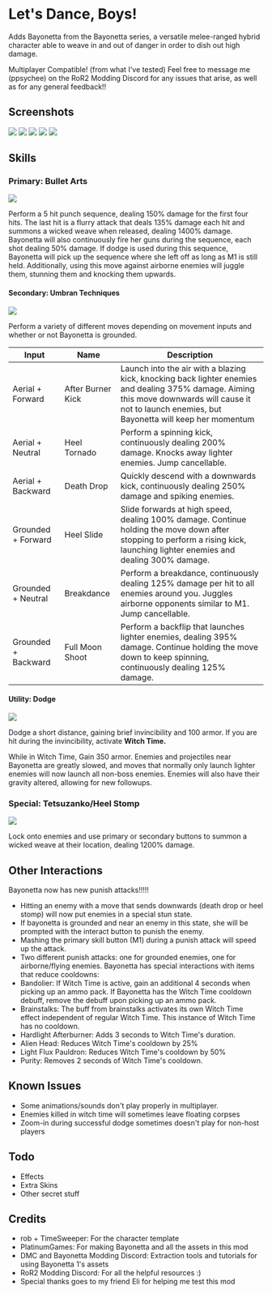 # Let's Dance, Boys!
Adds Bayonetta from the Bayonetta series, a versatile melee-ranged hybrid character able to weave in and out of danger in order to dish out high damage.

Multiplayer Compatible! (from what I've tested)
Feel free to message me (ppsychee) on the RoR2 Modding Discord for any issues that arise, as well as for any general feedback!!

## Screenshots
<img src="https://github.com/psychebomb/Bayonetta/blob/master/uploadthings/select.jpg?raw=true"/>
<img src="https://github.com/psychebomb/Bayonetta/blob/master/uploadthings/booooom.jpg?raw=true"/>
<img src="https://github.com/psychebomb/Bayonetta/blob/master/uploadthings/heel.jpg?raw=true"/>
<img src="https://github.com/psychebomb/Bayonetta/blob/master/uploadthings/stomp.jpg?raw=true"/>
<img src="https://github.com/psychebomb/Bayonetta/blob/master/uploadthings/bayogif.gif?raw=true"/>

## Skills
### Primary: Bullet Arts
<img src="https://github.com/psychebomb/Bayonetta/blob/master/uploadthings/texM1.png?raw=true"/>

Perform a 5 hit punch sequence, dealing 150% damage for the first four hits. The last hit is a flurry attack that deals 135% damage each hit and summons a wicked weave when released, dealing 1400% damage. Bayonetta will also continuously fire her guns during the sequence, each shot dealing 50% damage.
If dodge is used during this sequence, Bayonetta will pick up the sequence where she left off as long as M1 is still held. Additionally, using this move against airborne enemies will juggle them, stunning them and knocking them upwards.

#### Secondary: Umbran Techniques
<img src="https://github.com/psychebomb/Bayonetta/blob/master/uploadthings/texM2.png?raw=true"/>

Perform a variety of different moves depending on movement inputs and whether or not Bayonetta is grounded.
<table>
<thead>
  <tr>
    <th>Input</th>
    <th>Name</th>
    <th>Description</th>
  </tr>
</thead>
<tbody>
  <tr>
    <td>Aerial + Forward</td>
    <td>After Burner Kick</td>
    <td>Launch into the air with a blazing kick, knocking back lighter enemies and dealing 375% damage. Aiming this move downwards will cause it not to launch enemies, but Bayonetta will keep her momentum</td>
  </tr>
  <tr>
    <td>Aerial + Neutral</td>
    <td>Heel Tornado</td>
    <td>Perform a spinning kick, continuously dealing 200% damage. Knocks away lighter enemies. Jump cancellable.</td>
  </tr>
  <tr>
    <td>Aerial + Backward</td>
    <td>Death Drop</td>
    <td>Quickly descend with a downwards kick, continuously dealing 250% damage and spiking enemies.</td>
  </tr>
  <tr>
    <td>Grounded + Forward</td>
    <td>Heel Slide</td>
    <td>Slide forwards at high speed, dealing 100% damage. Continue holding the move down after stopping to perform a rising kick, launching lighter enemies and dealing 300% damage.</td>
  </tr>
  <tr>
    <td>Grounded + Neutral</td>
    <td>Breakdance</td>
    <td>Perform a breakdance, continuously dealing 125% damage per hit to all enemies around you. Juggles airborne opponents similar to M1. Jump cancellable.</td>
  </tr>
  <tr>
    <td>Grounded + Backward</td>
    <td>Full Moon Shoot</td>
    <td>Perform a backflip that launches lighter enemies, dealing 395% damage. Continue holding the move down to keep spinning, continuously dealing 125% damage.</td>
  </tr>
</tbody>
</table>


#### Utility: Dodge
<img src="https://github.com/psychebomb/Bayonetta/blob/master/uploadthings/texUtility.png?raw=true"/>

Dodge a short distance, gaining brief invincibility and 100 armor. If you are hit during the invincibility, activate **Witch Time.**

While in Witch Time, Gain 350 armor. Enemies and projectiles near Bayonetta are greatly slowed, and moves that normally only launch lighter enemies will now launch all non-boss enemies. Enemies will also have their gravity altered, allowing for new followups.

### Special: Tetsuzanko/Heel Stomp
<img src="https://github.com/psychebomb/Bayonetta/blob/master/uploadthings/texSpecial.png?raw=true"/>

Lock onto enemies and use primary or secondary buttons to summon a wicked weave at their location, dealing 1200% damage.

## Other Interactions
Bayonetta now has new punish attacks!!!!!
- Hitting an enemy with a move that sends downwards (death drop or  heel stomp) will now put enemies in a special stun state.
- If bayonetta is grounded and near an enemy in this state, she will be prompted with the interact button to punish the enemy.
- Mashing the primary skill button (M1) during a punish attack will speed up the attack.
- Two different punish attacks: one for grounded enemies, one for airborne/flying enemies.
Bayonetta has special interactions with items that reduce cooldowns:
- Bandolier: If Witch Time is active, gain an additional 4 seconds when picking up an ammo pack. If Bayonetta has the Witch Time cooldown debuff, remove the debuff upon picking up an ammo pack.
- Brainstalks: The buff from brainstalks activates its own Witch Time effect independent of regular Witch Time. This instance of Witch Time has no cooldown.
- Hardlight Afterburner: Adds 3 seconds to Witch Time's duration.
- Alien Head: Reduces Witch Time's cooldown by 25%
- Light Flux Pauldron: Reduces Witch Time's cooldown by 50%
- Purity: Removes 2 seconds of Witch Time's cooldown.

## Known Issues
- Some animations/sounds don't play properly in multiplayer.
- Enemies killed in witch time will sometimes leave floating corpses
- Zoom-in during successful dodge sometimes doesn't play for non-host players

## Todo
- Effects
- Extra Skins
- Other secret stuff

## Credits
- rob + TimeSweeper: For the character template
- PlatinumGames: For making Bayonetta and all the assets in this mod
- DMC and Bayonetta Modding Discord: Extraction tools and tutorials for using Bayonetta 1's assets
- RoR2 Modding Discord: For all the helpful resources :)
- Special thanks goes to my friend Eli for helping me test this mod